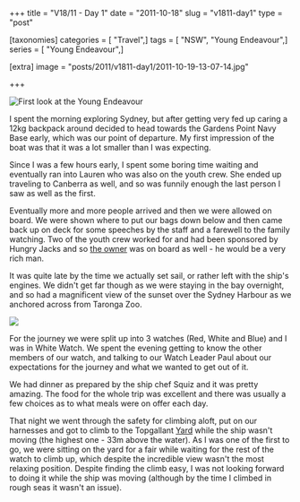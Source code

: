 +++
title = "V18/11 - Day 1"
date = "2011-10-18"
slug = "v1811-day1"
type = "post"

[taxonomies]
categories = [ "Travel",]
tags = [ "NSW", "Young Endeavour",]
series = [ "Young Endeavour",]

[extra]
image = "posts/2011/v1811-day1/2011-10-19-13-07-14.jpg"

+++

![First look at the Young Endeavour](2011-10-19-13-07-14.jpg)

I spent the morning exploring Sydney, but after getting very fed up caring a 12kg backpack around decided to head towards the Gardens Point Navy Base early, which was our point of departure. My first impression of the boat was that it was a lot smaller than I was expecting.

Since I was a few hours early, I spent some boring time waiting and eventually ran into Lauren who was also on the youth crew. She ended up traveling to Canberra as well, and so was funnily enough the last person I saw as well as the first.

Eventually more and more people arrived and then we were allowed on board. We were shown where to put our bags down below and then came back up on deck for some speeches by the staff and a farewell to the family watching. Two of the youth crew worked for and had been sponsored by Hungry Jacks and so [the owner](http://en.wikipedia.org/wiki/Jack_Cowin) was on board as well - he would be a very rich man.

It was quite late by the time we actually set sail, or rather left with the ship's engines. We didn't get far though as we were staying in the bay overnight, and so had a magnificent view of the sunset over the Sydney Harbour as we anchored across from Taronga Zoo.

![](P1080929.jpg)

For the journey we were split up into 3 watches (Red, White and Blue) and I was in White Watch. We spent the evening getting to know the other members of our watch, and talking to our Watch Leader Paul about our expectations for the journey and what we wanted to get out of it.

We had dinner as prepared by the ship chef Squiz and it was pretty amazing. The food for the whole trip was excellent and there was usually a few choices as to what meals were on offer each day.

That night we went through the safety for climbing aloft, put on our harnesses and got to climb to the Topgallant [Yard](http://en.wikipedia.org/wiki/Yard_(sailing)) while the ship wasn't moving (the highest one - 33m above the water). As I was one of the first to go, we were sitting on the yard for a fair while waiting for the rest of the watch to climb up, which despite the incredible view wasn't the most relaxing position. Despite finding the climb easy, I was not looking forward to doing it while the ship was moving (although by the time I climbed in rough seas it wasn't an issue).